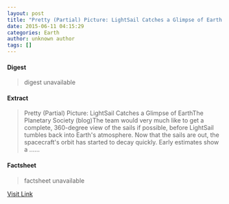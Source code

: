 ```yaml
---
layout: post
title: "Pretty (Partial) Picture: LightSail Catches a Glimpse of Earth - The Planetary Society (blog)"
date: 2015-06-11 04:15:29
categories: Earth
author: unknown author
tags: []
---
```



#### Digest
>digest unavailable

#### Extract
>Pretty (Partial) Picture: LightSail Catches a Glimpse of EarthThe Planetary Society (blog)The team would very much like to get a complete, 360-degree view of the sails if possible, before LightSail tumbles back into Earth&#39;s atmosphere. Now that the sails are out, the spacecraft&#39;s orbit has started to decay quickly. Early estimates show a ......

#### Factsheet
>factsheet unavailable

[Visit Link](http://news.google.com/news/url?sa=t&fd=R&ct2=us&usg=AFQjCNEvg-OMGILkEryFzrb42wEzjadYBw&clid=c3a7d30bb8a4878e06b80cf16b898331&ei=LyR5VZ3QHJuh3AHoloCoAQ&url=http://www.planetary.org/blogs/jason-davis/2015/20150610-lightsail-cathes-glimpse-earth.html)


